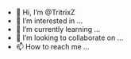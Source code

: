 - 👋 Hi, I’m @TritrixZ
- 👀 I’m interested in ...
- 🌱 I’m currently learning ...
- 💞️ I’m looking to collaborate on ...
- 📫 How to reach me ...

<!---
TritrixZ/TritrixZ is a ✨ special ✨ repository because its `README.md` (this file) appears on your GitHub profile.
You can click the Preview link to take a look at your changes.
--->
